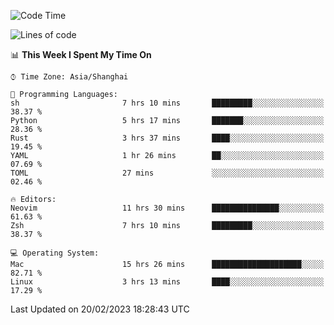 <!--START_SECTION:waka-->
![Code Time](http://img.shields.io/badge/Code%20Time-1%2C161%20hrs%202%20mins-blue)

![Lines of code](https://img.shields.io/badge/From%20Hello%20World%20I%27ve%20Written-65%20Thousand%20lines%20of%20code-blue)

📊 **This Week I Spent My Time On** 

```text
⌚︎ Time Zone: Asia/Shanghai

💬 Programming Languages: 
sh                       7 hrs 10 mins       █████████░░░░░░░░░░░░░░░░   38.37 % 
Python                   5 hrs 17 mins       ███████░░░░░░░░░░░░░░░░░░   28.36 % 
Rust                     3 hrs 37 mins       ████░░░░░░░░░░░░░░░░░░░░░   19.45 % 
YAML                     1 hr 26 mins        ██░░░░░░░░░░░░░░░░░░░░░░░   07.69 % 
TOML                     27 mins             ░░░░░░░░░░░░░░░░░░░░░░░░░   02.46 % 

🔥 Editors: 
Neovim                   11 hrs 30 mins      ███████████████░░░░░░░░░░   61.63 % 
Zsh                      7 hrs 10 mins       █████████░░░░░░░░░░░░░░░░   38.37 % 

💻 Operating System: 
Mac                      15 hrs 26 mins      ████████████████████░░░░░   82.71 % 
Linux                    3 hrs 13 mins       ████░░░░░░░░░░░░░░░░░░░░░   17.29 % 

```


 Last Updated on 20/02/2023 18:28:43 UTC
<!--END_SECTION:waka-->
